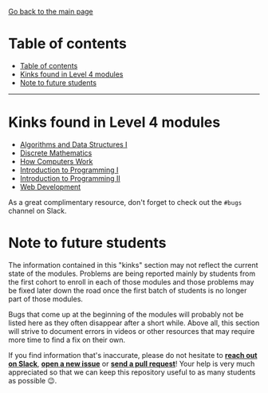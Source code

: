 [Go back to the main page](../README.md)

# Table of contents

- [Table of contents](#table-of-contents)
- [Kinks found in Level 4 modules](#kinks-found-in-level-4-modules)
- [Note to future students](#note-to-future-students)

---

# Kinks found in Level 4 modules

- [Algorithms and Data Structures I](../kinks/level_4/algorithms_and_data_structures_i/README.md)
- [Discrete Mathematics](../kinks/level_4/discrete_mathematics/README.md)
- [How Computers Work](../kinks/level_4/how_computers_work/README.md)
- [Introduction to Programming I](../kinks/level_4/introduction_to_programming_i/README.md)
- [Introduction to Programming II](../kinks/level_4/introduction_to_programming_ii/README.md)
- [Web Development](../kinks/level_4/web_development/README.md)

As a great complimentary resource, don't forget to check out the `#bugs` channel on Slack.

# Note to future students

The information contained in this "kinks" section may not reflect the current state of the modules. Problems are being reported mainly by students from the first cohort to enroll in each of those modules and those problems may be fixed later down the road once the first batch of students is no longer part of those modules.

Bugs that come up at the beginning of the modules will probably not be listed here as they often disappear after a short while. Above all, this section will strive to document errors in videos or other resources that may require more time to find a fix on their own.

If you find information that's inaccurate, please do not hesitate to **[reach out on Slack](https://londoncs.slack.com/)**, **[open a new issue](https://github.com/world-class/REPL/issues/new)** or **[send a pull request](https://github.com/world-class/REPL/pulls)**! Your help is very much appreciated so that we can keep this repository useful to as many students as possible :wink:.
